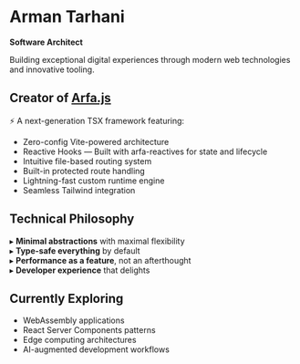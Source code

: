 
# Arman Tarhani

**Software Architect**

Building exceptional digital experiences through modern web technologies and innovative tooling.

## Creator of [Arfa.js](https://github.com/wixarm/arfa)
⚡ A next-generation TSX framework featuring:
- Zero-config Vite-powered architecture
- Reactive Hooks — Built with arfa-reactives for state and lifecycle
- Intuitive file-based routing system
- Built-in protected route handling
- Lightning-fast custom runtime engine
- Seamless Tailwind integration

## Technical Philosophy
▸ **Minimal abstractions** with maximal flexibility  
▸ **Type-safe everything** by default  
▸ **Performance as a feature**, not an afterthought  
▸ **Developer experience** that delights  

## Currently Exploring
- WebAssembly applications
- React Server Components patterns
- Edge computing architectures
- AI-augmented development workflows
